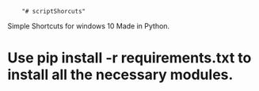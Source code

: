        "# scriptShorcuts" 
Simple Shortcuts for windows 10 Made in Python.

# Use pip install -r requirements.txt to install all the necessary modules.
